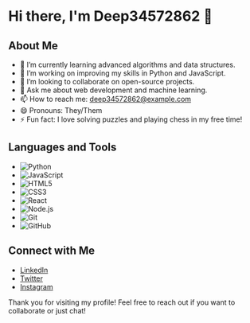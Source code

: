 # Hi there, I'm Deep34572862 👋

## About Me
- 🌱 I’m currently learning advanced algorithms and data structures.
- 🔭 I’m working on improving my skills in Python and JavaScript.
- 👯 I’m looking to collaborate on open-source projects.
- 💬 Ask me about web development and machine learning.
- 📫 How to reach me: [deep34572862@example.com](mailto:agarwaldeep348@gmail.com)
- 😄 Pronouns: They/Them
- ⚡ Fun fact: I love solving puzzles and playing chess in my free time!

## Languages and Tools
- ![Python](https://img.shields.io/badge/-Python-3776AB?logo=python&logoColor=white&style=flat)
- ![JavaScript](https://img.shields.io/badge/-JavaScript-F7DF1E?logo=javascript&logoColor=black&style=flat)
- ![HTML5](https://img.shields.io/badge/-HTML5-E34F26?logo=html5&logoColor=white&style=flat)
- ![CSS3](https://img.shields.io/badge/-CSS3-1572B6?logo=css3&logoColor=white&style=flat)
- ![React](https://img.shields.io/badge/-React-61DAFB?logo=react&logoColor=black&style=flat)
- ![Node.js](https://img.shields.io/badge/-Node.js-339933?logo=node.js&logoColor=white&style=flat)
- ![Git](https://img.shields.io/badge/-Git-F05032?logo=git&logoColor=white&style=flat)
- ![GitHub](https://img.shields.io/badge/-GitHub-181717?logo=github&logoColor=white&style=flat)

## Connect with Me
- [LinkedIn](https://www.linkedin.com/in/deep34572862/)
- [Twitter](https://twitter.com/deep34572862)
- [Instagram](https://www.instagram.com/deep___agarwal/)

Thank you for visiting my profile! Feel free to reach out if you want to collaborate or just chat!
